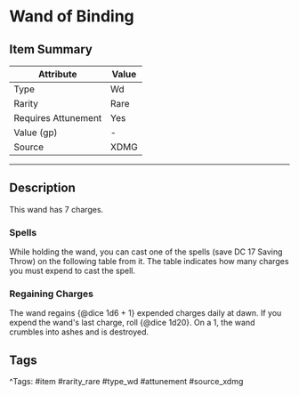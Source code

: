 # Wand of Binding

## Item Summary

| Attribute            | Value                        |
|----------------------|------------------------------|
| Type                 | Wd |
| Rarity               | Rare             |
| Requires Attunement  | Yes                |
| Value (gp)           | -    |
| Source               | XDMG |

---

## Description

This wand has 7 charges.

### Spells

While holding the wand, you can cast one of the spells (save DC 17 Saving Throw) on the following table from it. The table indicates how many charges you must expend to cast the spell.

### Regaining Charges

The wand regains {@dice 1d6 + 1} expended charges daily at dawn. If you expend the wand's last charge, roll {@dice 1d20}. On a 1, the wand crumbles into ashes and is destroyed.

## Tags

^Tags: #item #rarity_rare #type_wd #attunement #source_xdmg